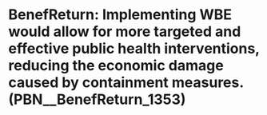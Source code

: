 # BenefReturn: __Implementing WBE would allow for more targeted and effective public health interventions, reducing the economic damage caused by containment measures.__ (PBN__BenefReturn_1353)

